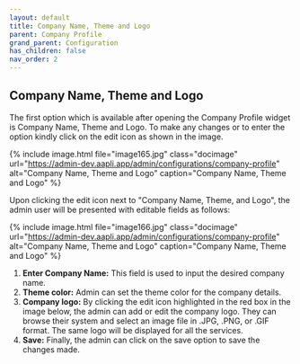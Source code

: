 ```yaml
---
layout: default
title: Company Name, Theme and Logo
parent: Company Profile
grand_parent: Configuration
has_children: false
nav_order: 2
---
```


## Company Name, Theme and Logo

The first option which is available after opening the Company Profile widget is Company Name, Theme and Logo. To make any changes or to enter the option kindly click on the edit icon as shown in the image. 

{% include image.html file="image165.jpg" class="docimage" url="https://admin-dev.aapli.app/admin/configurations/company-profile" alt="Company Name, Theme and Logo" caption="Company Name, Theme and Logo" %}

Upon clicking the edit icon next to "Company Name, Theme, and Logo", the admin user will be presented with editable fields as follows:

{% include image.html file="image166.jpg" class="docimage" url="https://admin-dev.aapli.app/admin/configurations/company-profile" alt="Company Name, Theme and Logo" caption="Company Name, Theme and Logo" %}

1. **Enter Company Name:** This field is used to input the desired company name.
2. **Theme color:** Admin can set the theme color for the company details.
3. **Company logo:** By clicking the edit icon highlighted in the red box in the image below, the admin can add or edit the company logo. They can browse their system and select an image file in .JPG, .PNG, or .GIF format. The same logo will be displayed for all the services.
4. **Save:** Finally, the admin can click on the save option to save the changes made.